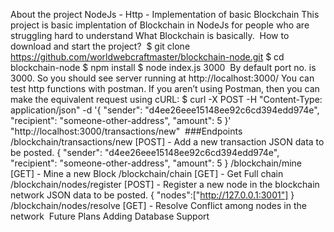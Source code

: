 About the project
NodeJs - Http - Implementation of basic Blockchain
This project is basic implentation of Blockchain in NodeJs for people who are struggling hard to understand What Blockchain is basically.
​
How to download and start the project?
​
$ git clone https://github.com/worldwebcraftmaster/blockchain-node.git
$ cd blockchain-node
$ npm install
$ node index.js 3000 
​
By default port no. is 3000. So you should see server running at http://localhost:3000/
You can test http functions with postman.
If you aren’t using Postman, then you can make the equivalent request using cURL:
$ curl -X POST -H "Content-Type: application/json" -d '{
"sender": "d4ee26eee15148ee92c6cd394edd974e",
"recipient": "someone-other-address",
"amount": 5
}' "http://localhost:3000/transactions/new"
​
###Endpoints
​
/blockchain/transactions/new [POST] - Add a new transaction
JSON data to be posted.
{
"sender": "d4ee26eee15148ee92c6cd394edd974e",
"recipient": "someone-other-address",
"amount": 5
}
/blockchain/mine [GET] - Mine a new Block
/blockchain/chain [GET] - Get Full chain
/blockchain/nodes/register [POST] - Register a new node in the blockchain network
JSON data to be posted.
{
"nodes":["http://127.0.0.1:3001"]
}
/blockchain/nodes/resolve [GET] - Resolve Conflict among nodes in the network
​
Future Plans
Adding Database Support
